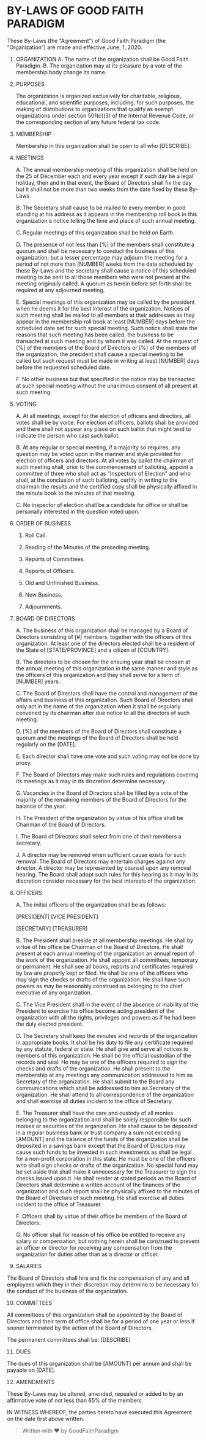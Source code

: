 ﻿# BY-LAWS OF GOOD FAITH PARADIGM

These By-Laws (the “Agreement”) of Good Faith Paradigm (the “Organization”) are made and effective June, 1, 2020.

 1. ORGANIZATION
	  A. The name of the organization shall be Good Faith Paradigm.
	  B. The organization may at its pleasure by a vote of the membership body change its name.

 1. PURPOSES

	The organization is organized exclusively for charitable, religious, educational, and scientific purposes, including, for such purposes, the making of distributions to organizations that qualify as exempt organizations under section 501(c)(3) of the Internal Revenue Code, or the corresponding section of any future federal tax code.

3. MEMBERSHIP

	Membership in this organization shall be open to all who [DESCRIBE].

4. MEETINGS

	A. The annual membership meeting of this organization shall be held on the 25 of December each and every year except if such day be a legal holiday, then and in that event, the Board of Directors shall fix the day but it shall not be more than two weeks from the date fixed by these By-Laws.

	B. The Secretary shall cause to be mailed to every member in good standing at his address as it appears in the membership roll book in this organization a notice telling the time and place of such annual meeting.

	C. Regular meetings of this organization shall be held on Earth.

	D. The presence of not less than [%] of the members shall constitute a quorum and shall be necessary to conduct the business of this organization; but a lesser percentage may adjourn the meeting for a period of not more than [NUMBER] weeks from the date scheduled by these By-Laws and the secretary shall cause a notice of this scheduled meeting to be sent to all those members who were not present at the meeting originally called. A quorum as herein before set forth shall be required at any adjourned meeting.

	E. Special meetings of this organization may be called by the president when he deems it for the best interest of the organization. Notices of such meeting shall be mailed to all members at their addresses as they appear in the membership roll book at least [NUMBER] days before the scheduled date set for such special meeting. Such notice shall state the reasons that such meeting has been called, the business to be transacted at such meeting and by whom it was called. At the request of [%] of the members of the Board of Directors or [%] of the members of the organization, the president shall cause a special meeting to be called but such request must be made in writing at least [NUMBER] days before the requested scheduled date.

	F. No other business but that specified in the notice may be transacted at such special meeting without the unanimous consent of all present at such meeting.

5. VOTING

	A. At all meetings, except for the election of officers and directors, all votes shall be by voice. For election of officers, ballots shall be provided and there shall not appear any place on such ballot that might tend to indicate the person who cast such ballot.

	B. At any regular or special meeting, if a majority so requires, any question may be voted upon in the manner and style provided for election of officers and directors. At all votes by ballot the chairman of such meeting shall, prior to the commencement of balloting, appoint a committee of three who shall act as "Inspectors of Election" and who shall, at the conclusion of such balloting, certify in writing to the chairman the results and the certified copy shall be physically affixed in the minute book to the minutes of that meeting.

	C. No inspector of election shall be a candidate for office or shall be personally interested in the question voted upon.

6. ORDER OF BUSINESS

	1. Roll Call.

	2. Reading of the Minutes of the preceding meeting.

	3. Reports of Committees.

	4. Reports of Officers.

	5. Old and Unfinished Business.

	6. New Business.

	7. Adjournments.

7. BOARD OF DIRECTORS

	A. The business of this organization shall be managed by a Board of Directors consisting of [#] members, together with the officers of this organization. At least one of the directors elected shall be a resident of the State of [STATE/PROVINCE] and a citizen of [COUNTRY].

	B. The directors to be chosen for the ensuing year shall be chosen at the annual meeting of this organization in the same manner and style as the officers of this organization and they shall serve for a term of [NUMBER] years.

	C. The Board of Directors shall have the control and management of the affairs and business of this organization. Such Board of Directors shall only act in the name of the organization when it shall be regularly convened by its chairman after due notice to all the directors of such meeting.

	D. [%] of the members of the Board of Directors shall constitute a quorum and the meetings of the Board of Directors shall be held regularly on the [DATE].

	E. Each director shall have one vote and such voting may not be done by proxy.

	F. The Board of Directors may make such rules and regulations covering its meetings as it may in its discretion determine necessary.

	G. Vacancies in the Board of Directors shall be filled by a vote of the majority of the remaining members of the Board of Directors for the balance of the year.

	H. The President of the organization by virtue of his office shall be Chairman of the Board of Directors.

	I. The Board of Directors shall select from one of their members a secretary.

	J. A director may be removed when sufficient cause exists for such removal. The Board of Directors may entertain charges against any director. A director may be represented by counsel upon any removal hearing. The Board shall adopt such rules for this hearing as it may in its discretion consider necessary for the best interests of the organization.

8. OFFICERS

	A. The initial officers of the organization shall be as follows:

	[PRESIDENT] [VICE PRESIDENT]

	[SECRETARY] [TREASURER]

	B. The President shall preside at all membership meetings. He shall by virtue of his office be Chairman of the Board of Directors. He shall present at each annual meeting of the organization an annual report of the work of the organization. He shall appoint all committees, temporary or permanent. He shall see all books, reports and certificates required by law are properly kept or filed. He shall be one of the officers who may sign the checks or drafts of the organization. He shall have such powers as may be reasonably construed as belonging to the chief executive of any organization.

	C. The Vice President shall in the event of the absence or inability of the President to exercise his office become acting president of the organization with all the rights, privileges and powers as if he had been the duly elected president.

	D. The Secretary shall keep the minutes and records of the organization in appropriate books. It shall be his duty to file any certificate required by any statute, federal or state. He shall give and serve all notices to members of this organization. He shall be the official custodian of the records and seal. He may be one of the officers required to sign the checks and drafts of the organization. He shall present to the membership at any meetings any communication addressed to him as Secretary of the organization. He shall submit to the Board any communications which shall be addressed to him as Secretary of the organization. He shall attend to all correspondence of the organization and shall exercise all duties incident to the office of Secretary.

	E. The Treasurer shall have the care and custody of all monies belonging to the organization and shall be solely responsible for such monies or securities of the organization. He shall cause to be deposited in a regular business bank or trust company a sum not exceeding [AMOUNT] and the balance of the funds of the organization shall be deposited in a savings bank except that the Board of Directors may cause such funds to be invested in such investments as shall be legal for a non-profit corporation in this state. He must be one of the officers who shall sign checks or drafts of the organization. No special fund may be set aside that shall make it unnecessary for the Treasurer to sign the checks issued upon it. He shall render at stated periods as the Board of Directors shall determine a written account of the finances of the organization and such report shall be physically affixed to the minutes of the Board of Directors of such meeting. He shall exercise all duties incident to the office of Treasurer.

	F. Officers shall by virtue of their office be members of the Board of Directors.

	G. No officer shall for reason of his office be entitled to receive any salary or compensation, but nothing herein shall be construed to prevent an officer or director for receiving any compensation from the organization for duties other than as a director or officer.

9. SALARIES

The Board of Directors shall hire and fix the compensation of any and all employees which they in their discretion may determine to be necessary for the conduct of the business of the organization.

10. COMMITTEES

All committees of this organization shall be appointed by the Board of Directors and their term of office shall be for a period of one year or less if sooner terminated by the action of the Board of Directors.

The permanent committees shall be: [DESCRIBE]

11. DUES

The dues of this organization shall be [AMOUNT] per annum and shall be payable on [DATE].

12. AMENDMENTS

These By-Laws may be altered, amended, repealed or added to by an affirmative vote of not less than 65% of the members.

IN WITNESS WHEREOF, the parties hereto have executed this Agreement on the date first above written.


> Written with ❤️ by GoodFaithParadigm
